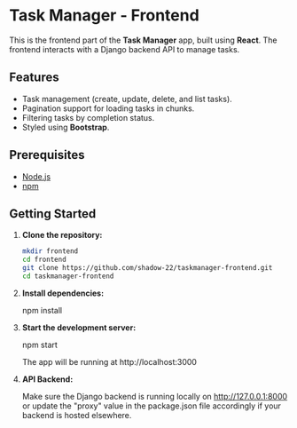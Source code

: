 # Task Manager - Frontend

This is the frontend part of the **Task Manager** app, built using **React**. The frontend interacts with a Django backend API to manage tasks.

## Features

- Task management (create, update, delete, and list tasks).
- Pagination support for loading tasks in chunks.
- Filtering tasks by completion status.
- Styled using **Bootstrap**.

## Prerequisites

- [Node.js](https://nodejs.org/)
- [npm](https://www.npmjs.com/)

## Getting Started

1. **Clone the repository:**

    ```bash
    mkdir frontend
    cd frontend
    git clone https://github.com/shadow-22/taskmanager-frontend.git
    cd taskmanager-frontend

2. **Install dependencies:**
    
    npm install

3. **Start the development server:**
    
    npm start

    The app will be running at http://localhost:3000

4. **API Backend:**

    Make sure the Django backend is running locally on http://127.0.0.1:8000 or update the "proxy" value in the package.json file accordingly if your backend is hosted elsewhere.

